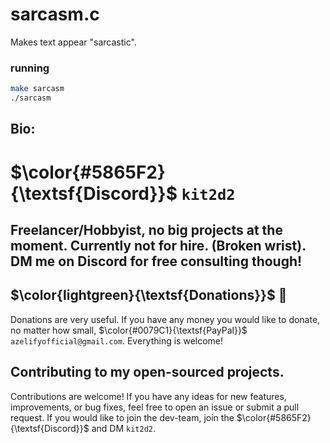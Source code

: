 # sarcasm.c
Makes text appear "sarcastic".

### running
```bash
make sarcasm
./sarcasm
```
## Bio:

# $\color{#5865F2}{\textsf{Discord}}$ `kit2d2`

## Freelancer/Hobbyist, no big projects at the moment. Currently not for hire. (Broken wrist). DM me on Discord for free consulting though!

## $\color{lightgreen}{\textsf{Donations}}$ 💸
Donations are very useful. If you have any money you would like to donate, no matter how small, $\color{#0079C1}{\textsf{PayPal}}$ `azelifyofficial@gmail.com`. Everything is welcome!

## Contributing to my open-sourced projects.
Contributions are welcome! If you have any ideas for new features, improvements, or bug fixes, feel free to open an issue or submit a pull request. If you would like to join the dev-team, join the $\color{#5865F2}{\textsf{Discord}}$ and DM `kit2d2`.


